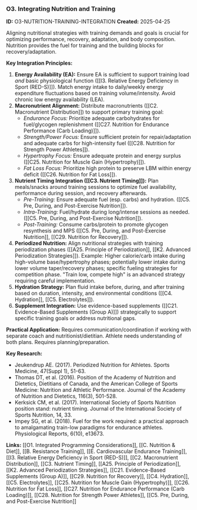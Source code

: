 ### O3. Integrating Nutrition and Training
**ID:** O3-NUTRITION-TRAINING-INTEGRATION
**Created:** 2025-04-25

Aligning nutritional strategies with training demands and goals is crucial for optimizing performance, recovery, adaptation, and body composition. Nutrition provides the fuel for training and the building blocks for recovery/adaptation.

**Key Integration Principles:**
1.  **Energy Availability (EA):** Ensure EA is sufficient to support training load *and* basic physiological function ([[I3. Relative Energy Deficiency in Sport (RED-S)]]). Match energy intake to daily/weekly energy expenditure fluctuations based on training volume/intensity. Avoid chronic low energy availability (LEA).
2.  **Macronutrient Alignment:** Distribute macronutrients ([[C2. Macronutrient Distribution]]) to support primary training goal:
    - *Endurance Focus:* Prioritize adequate carbohydrates for fuel/glycogen replenishment ([[C27. Nutrition for Endurance Performance (Carb Loading)]]).
    - *Strength/Power Focus:* Ensure sufficient protein for repair/adaptation and adequate carbs for high-intensity fuel ([[C28. Nutrition for Strength Power Athletes]]).
    - *Hypertrophy Focus:* Ensure adequate protein and energy surplus ([[C25. Nutrition for Muscle Gain (Hypertrophy)]]).
    - *Fat Loss Focus:* Prioritize high protein to preserve LBM within energy deficit ([[C26. Nutrition for Fat Loss]]).
3.  **Nutrient Timing Integration ([[C3. Nutrient Timing]]):** Plan meals/snacks around training sessions to optimize fuel availability, performance during session, and recovery afterwards.
    - *Pre-Training:* Ensure adequate fuel (esp. carbs) and hydration. ([[C5. Pre, During, and Post-Exercise Nutrition]]).
    - *Intra-Training:* Fuel/hydrate during long/intense sessions as needed. ([[C5. Pre, During, and Post-Exercise Nutrition]]).
    - *Post-Training:* Consume carbs/protein to promote glycogen resynthesis and MPS ([[C5. Pre, During, and Post-Exercise Nutrition]], [[C29. Nutrition for Recovery]]).
4.  **Periodized Nutrition:** Align nutritional strategies with training periodization phases ([[A25. Principle of Periodization]], [[K2. Advanced Periodization Strategies]]). Example: Higher calorie/carb intake during high-volume base/hypertrophy phases; potentially lower intake during lower volume taper/recovery phases; specific fueling strategies for competition phase. "Train low, compete high" is an advanced strategy requiring careful implementation.
5.  **Hydration Strategy:** Plan fluid intake before, during, and after training based on duration, intensity, and environmental conditions ([[C4. Hydration]], [[C5. Electrolytes]]).
6.  **Supplement Integration:** Use evidence-based supplements ([[C21. Evidence-Based Supplements (Group A)]]) strategically to support specific training goals or address nutritional gaps.

**Practical Application:** Requires communication/coordination if working with separate coach and nutritionist/dietitian. Athlete needs understanding of both plans. Requires planning/preparation.

**Key Research:**
- Jeukendrup AE. (2017). Periodized Nutrition for Athletes. Sports Medicine, 47(Suppl 1), 51-63.
- Thomas DT, et al. (2016). Position of the Academy of Nutrition and Dietetics, Dietitians of Canada, and the American College of Sports Medicine: Nutrition and Athletic Performance. Journal of the Academy of Nutrition and Dietetics, 116(3), 501-528.
- Kerksick CM, et al. (2017). International Society of Sports Nutrition position stand: nutrient timing. Journal of the International Society of Sports Nutrition, 14, 33.
- Impey SG, et al. (2018). Fuel for the work required: a practical approach to amalgamating train-low paradigms for endurance athletes. Physiological Reports, 6(10), e13673.

**Links:** [[O1. Integrated Programming Considerations]], [[C. Nutrition & Diet]], [[B. Resistance Training]], [[E. Cardiovascular  Endurance Training]], [[I3. Relative Energy Deficiency in Sport (RED-S)]], [[C2. Macronutrient Distribution]], [[C3. Nutrient Timing]], [[A25. Principle of Periodization]], [[K2. Advanced Periodization Strategies]], [[C21. Evidence-Based Supplements (Group A)]], [[C29. Nutrition for Recovery]], [[C4. Hydration]], [[C5. Electrolytes]], [[C25. Nutrition for Muscle Gain (Hypertrophy)]], [[C26. Nutrition for Fat Loss]], [[C27. Nutrition for Endurance Performance (Carb Loading)]], [[C28. Nutrition for Strength Power Athletes]], [[C5. Pre, During, and Post-Exercise Nutrition]]